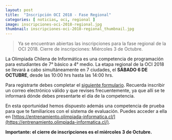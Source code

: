 ```yaml
---
layout: post
title:  "Inscripción OCI 2018 - Fase Regional"
categories: [ noticias, oci, regional ]
image: inscripciones-oci-2018-regional.jpg
thumbnail: inscripciones-oci-2018-regional_thumbnail.jpg
---
```


>  Ya se encuentran abiertas las inscripciones para la fase regional de la OCI 2018. Cierre de inscripciones: Miércoles 3 de Octubre.

La Olimpiada Chilena de Informática es una competencia de programación para estudiantes de 7° básico a 4° medio. La etapa regional de la OCI 2018 se llevará a cabo simultáneamente en 7 ciudades, el **SÁBADO 6 DE OCTUBRE**, desde las 10:00 hrs hasta las 14:00 hrs.

Para registrarte debes completar el [siguiente formulario](https://docs.google.com/forms/d/e/1FAIpQLSdOMMjX2Jku_GjV_wvpjoY6o7lciOrOuExOHz94SYqkRBHrBQ/viewform). Recuerda inscribir un correo electrónico válido y que revises frecuentemente, ya que allí se te informará dónde debes presentarte el día de la competencia.

En esta oportunidad hemos dispuesto además una competencia de prueba para que te familiarices con el sistema de evaluación. Puedes acceder a ella en [https://entrenamiento.olimpiada-informatica.cl/](https://entrenamiento.olimpiada-informatica.cl/).

**Importante: el cierre de inscripciones es el miércoles 3 de Octubre.**
